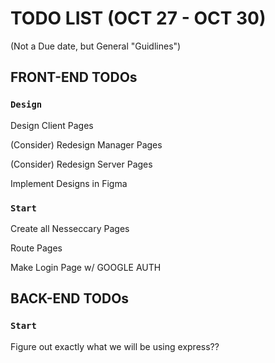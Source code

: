 # TODO LIST (OCT 27 - OCT 30)
  (Not a Due date, but General "Guidlines")


## FRONT-END TODOs

### `Design`

Design Client Pages

(Consider) Redesign Manager Pages

(Consider) Redesign Server Pages

Implement Designs in Figma

### `Start`
Create all Nesseccary Pages

Route Pages

Make Login Page w/ GOOGLE AUTH


## BACK-END TODOs

### `Start`
Figure out exactly what we will be using
express??
